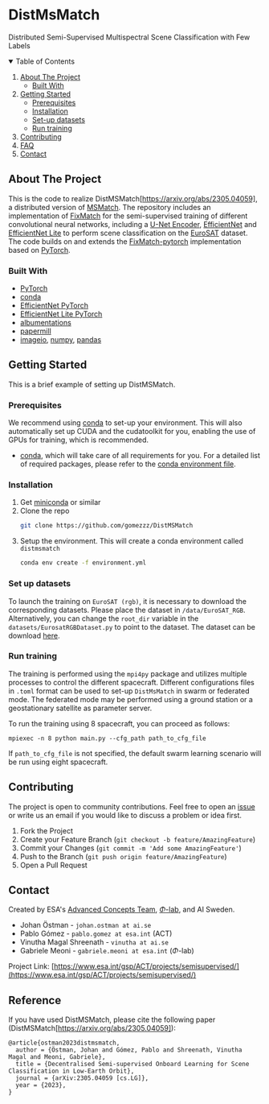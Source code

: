 
# DistMsMatch
Distributed Semi-Supervised Multispectral Scene Classification with Few Labels

<!--
*** Based on https://github.com/othneildrew/Best-README-Template
-->



<!-- TABLE OF CONTENTS -->
<details open="open">
  <summary>Table of Contents</summary>
  <ol>
    <li>
      <a href="#about-the-project">About The Project</a>
      <ul>
        <li><a href="#built-with">Built With</a></li>
      </ul>
    </li>
    <li>
      <a href="#getting-started">Getting Started</a>
      <ul>
        <li><a href="#prerequisites">Prerequisites</a></li>
        <li><a href="#installation">Installation</a></li>
        <li><a href="#set-up-datasets">Set-up datasets</a></li>
        <li><a href="#run-training">Run training</a></li>
      </ul>
    </li>
    <li><a href="#contributing">Contributing</a></li>
    <li><a href="#FAQ">FAQ</a></li>
    <li><a href="#contact">Contact</a></li>
  </ol>
</details>



<!-- ABOUT THE PROJECT -->
## About The Project

This is the code to realize DistMSMatch[https://arxiv.org/abs/2305.04059], a distributed version of [MSMatch](https://github.com/gomezzz/MSMatch). The repository includes an implementation of [FixMatch](https://arxiv.org/abs/2001.07685) for the semi-supervised training of different convolutional neural networks, including a [U-Net Encoder](https://arxiv.org/abs/1505.04597), [EfficientNet](https://arxiv.org/abs/1905.11946) and [EfficientNet Lite](https://tfhub.dev/s?deployment-format=lite&q=efficientnet%20lite) to perform scene classification on the [EuroSAT](https://github.com/phelber/EuroSAT) dataset. The code builds on and extends the [FixMatch-pytorch](https://github.com/LeeDoYup/FixMatch-pytorch) implementation based on [PyTorch](https://pytorch.org/). 
### Built With

* [PyTorch](https://pytorch.org/)
* [conda](https://docs.conda.io/en/latest/)
* [EfficientNet PyTorch](https://github.com/lukemelas/EfficientNet-PyTorch)
* [EfficientNet Lite PyTorch](https://pypi.org/project/efficientnet-lite-pytorch/)
* [albumentations](https://github.com/albumentations-team/albumentations)
* [papermill](https://papermill.readthedocs.io/en/latest/)
* [imageio](https://github.com/imageio/imageio), [numpy](https://numpy.org/), [pandas](https://pandas.pydata.org/)

<!-- GETTING STARTED -->
## Getting Started

This is a brief example of setting up DistMSMatch.

### Prerequisites

We recommend using [conda](https://docs.conda.io/en/latest/) to set-up your environment. This will also automatically set up CUDA and the cudatoolkit for you, enabling the use of GPUs for training, which is recommended.


* [conda](https://docs.conda.io/en/latest/), which will take care of all requirements for you. For a detailed list of required packages, please refer to the [conda environment file](https://github.com/gomezzz/DistMSMatch/blob/main/environment.yml).

### Installation

1. Get [miniconda](https://docs.conda.io/en/latest/miniconda.html) or similar
2. Clone the repo
   ```sh
   git clone https://github.com/gomezzz/DistMSMatch
   ```
3. Setup the environment. This will create a conda environment called `distmsmatch`
   ```sh
   conda env create -f environment.yml
   ```

### Set up datasets
To launch the training on `EuroSAT (rgb)`, it is necessary to download the corresponding datasets. Please place the dataset in `/data/EuroSAT_RGB`.  Alternatively, you can change the `root_dir` variable in the `datasets/EurosatRGBDataset.py` to point to the dataset. The dataset can be download [here](https://github.com/phelber/EuroSAT). 

### Run training
The training is performed using the `mpi4py` package and utilizes multiple processes to control the different spacecraft.
Different configurations files in `.toml` format can be used to set-up `DistMsMatch` in swarm or federated mode.
The federated mode may be performed using a ground station or a geostationary satellite as parameter server.

To run the training using 8 spacecraft, you can proceed as follows:

```
mpiexec -n 8 python main.py --cfg_path path_to_cfg_file 
````

If `path_to_cfg_file` is not specified, the default swarm learning scenario will be run using eight spacecraft.

<!-- CONTRIBUTING -->
## Contributing

The project is open to community contributions. Feel free to open an [issue](https://github.com/gomezzz/DistMSMatch/issues) or write us an email if you would like to discuss a problem or idea first.

1. Fork the Project
2. Create your Feature Branch (`git checkout -b feature/AmazingFeature`)
3. Commit your Changes (`git commit -m 'Add some AmazingFeature'`)
4. Push to the Branch (`git push origin feature/AmazingFeature`)
5. Open a Pull Request



<!-- CONTACT -->
## Contact 

Created by ESA's [Advanced Concepts Team](https://www.esa.int/gsp/ACT/index.html), [$\Phi$-lab](https://philab.phi.esa.int/1), and AI Sweden.
- Johan Östman - `johan.ostman at ai.se`
- Pablo Gómez - `pablo.gomez at esa.int` (ACT)
- Vinutha Magal Shreenath - `vinutha at ai.se`
- Gabriele Meoni - `gabriele.meoni at esa.int` ($\Phi$-lab)

Project Link: [https://www.esa.int/gsp/ACT/projects/semisupervised/](https://www.esa.int/gsp/ACT/projects/semisupervised/)



<!-- ACKNOWLEDGEMENTS 
This README was based on https://github.com/othneildrew/Best-README-Template
-->

## Reference

If you have used DistMSMatch, please cite the following paper (DistMSMatch[https://arxiv.org/abs/2305.04059]):
```
@article{ostman2023distmsmatch,
  author = {Östman, Johan and Gómez, Pablo and Shreenath, Vinutha Magal and Meoni, Gabriele},
  title = {Decentralised Semi-supervised Onboard Learning for Scene Classification in Low-Earth Orbit},
  journal = {arXiv:2305.04059 [cs.LG]},
  year = {2023},
}
```
